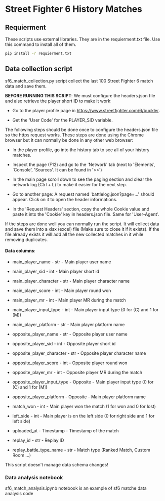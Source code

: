 # Street Fighter 6 History Matches

## Requierment

These scripts use external libraries. They are in the requierment.txt file.
Use this command to install all of them.

```cmd
pip install -r requierment.txt
```

## Data collection script

sf6_match_collection.py script collect the last 100 Street Fighter 6 match data and save them.

**BEFORE RUNNING THIS SCRIPT**: We must configure the headers.json file and also retrieve the player short ID
to make it work:

- Go to the player profile page in https://www.streetfighter.com/6/buckler. 

- Get the 'User Code' for the PLAYER_SID variable.

The following steps should be done once to configure the headers.json file so the https request works.
These steps are done using the Chrome browser but it can normally be done in any other web browser:

- In the player profile, go into the history tab to see all of your history matches.

- Inspect the page (F12) and go to 
  the 'Network' tab (next to 'Elements', 'Console', 'Sources'. It can be found in '>>')
  
- In the main page scroll down to see the paging section and 
  clear the network log (Ctrl + L) to make it easier for the next step.

- Go to another page: A request named 'battlelog.json?page=...' should appear. 
  Click on it to open the header informations.

- In the 'Request Headers' section, copy the whole Cookie value and paste it 
  into the 'Cookie' key in headers.json file. Same for 'User-Agent'.

If the steps are done well you can normally run the script. It will collect data and save them into a
xlsx (excel) file (Make sure to close it if it exists). 
If the file already exists it will add all the new collected matches in it 
while removing duplicates.

#### Data columns: 

- main_player_name - str - Main player user name
- main_player_sid - int - Main player short id
- main_player_character - str - Main player character name
- main_player_score - int - Main player round won
- main_player_mr - int - Main player MR during the match
- main_player_input_type - int - Main player input type (0 for (C) and 1 for [M])
- main_player_platform - str - Main player platform name

- opposite_player_name - str - Opposite player user name
- opposite_player_sid - int - Opposite player short id
- opposite_player_character - str - Opposite player character name
- opposite_player_score - int - Opposite player round won
- opposite_player_mr - int - Opposite player MR during the match
- opposite_player_input_type - Opposite - Main player input type (0 for (C) and 1 for [M])
- opposite_player_platform - Opposite - Main player platform name

- match_won - int - Main player won the match (1 for won and 0 for lost)
- left_side - int - Main player is on the left side (0 for right side and 1 for left side)
- uploaded_at - Timestamp - Timestamp of the match
- replay_id - str - Replay ID
- replay_battle_type_name - str - Match type (Ranked Match, Custom Room ...)

This script doesn't manage data schema changes!

### Data analysis notebook

sf6_match_analysis.ipynb notebook is an example of sf6 matche data analysis code
